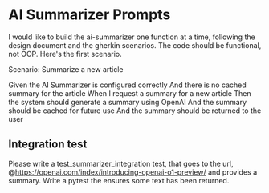 # AI Summarizer Prompts

I would like to build the ai-summarizer one function at a time, following the design document and the gherkin scenarios.  The code should be functional, not OOP.  Here's the first scenario.

Scenario: Summarize a new article

Given the AI Summarizer is configured correctly
And there is no cached summary for the article
When I request a summary for a new article
Then the system should generate a summary using OpenAI
And the summary should be cached for future use
And the summary should be returned to the user

## Integration test

Please write a test_summarizer_integration test, that goes to the url, @https://openai.com/index/introducing-openai-o1-preview/  and provides a summary.  Write a pytest the ensures some text has been returned.
